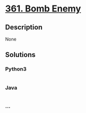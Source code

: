 # [361. Bomb Enemy](https://leetcode.com/problems/bomb-enemy)

## Description
None


## Solutions


### Python3

```python

```

### Java

```java

```

### ...
```

```
